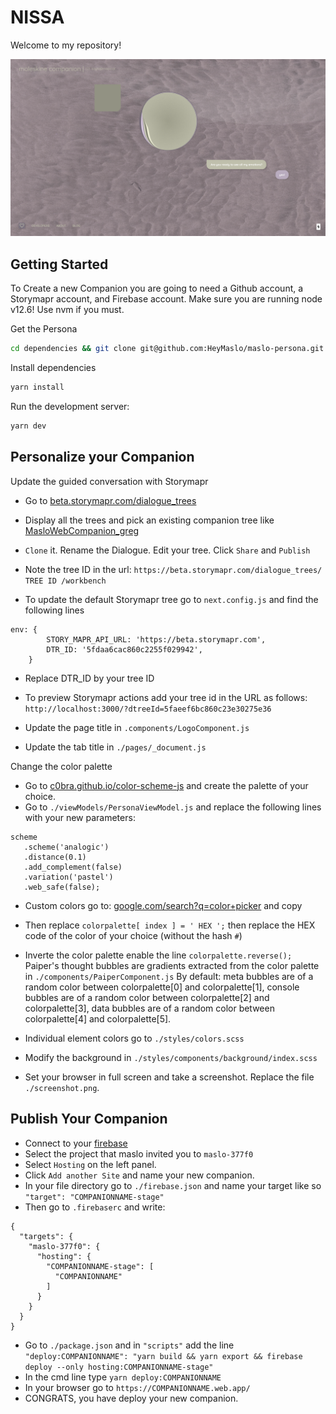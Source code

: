 # NISSA

Welcome to my repository!

![alt text](screenshot.png)



## Getting Started

To Create a new Companion you are going to need a Github account, a Storymapr account, and Firebase account.
Make sure you are running node v12.6!  Use nvm if you must.

Get the Persona

```bash
cd dependencies && git clone git@github.com:HeyMaslo/maslo-persona.git persona && cd persona && git fetch --all && git checkout colors-config && cd ../../
```

Install dependencies

```bash
yarn install
```

Run the development server:

```bash
yarn dev
```


## Personalize your Companion 

Update the guided conversation with Storymapr
- Go to [beta.storymapr.com/dialogue_trees](https://beta.storymapr.com/dialogue_trees)
- Display all the trees and pick an existing companion tree like [MasloWebCompanion_greg](https://beta.storymapr.com/dialogue_trees/5fd2da87c860c2582a1e483c/workbench)
- `Clone` it. Rename the Dialogue. Edit your tree. Click  `Share` and `Publish`
- Note the tree ID in the url: `https://beta.storymapr.com/dialogue_trees/ TREE ID /workbench`

- To update the default Storymapr tree go to `next.config.js` and find the following lines
```
env: {
        STORY_MAPR_API_URL: 'https://beta.storymapr.com',
        DTR_ID: '5fdaa6cac860c2255f029942',
    }
```
- Replace DTR_ID by your tree ID
- To preview Storymapr actions add your tree id in the URL as follows: `http://localhost:3000/?dtreeId=5faeef6bc860c23e30275e36`

- Update the page title in `.components/LogoComponent.js`
- Update the tab title in `./pages/_document.js`

Change the color palette
- Go to [c0bra.github.io/color-scheme-js](http://c0bra.github.io/color-scheme-js/) and create the palette of your choice.
- Go to `./viewModels/PersonaViewModel.js` and replace the following lines with your new parameters:
```
scheme
   .scheme('analogic')
   .distance(0.1)
   .add_complement(false)
   .variation('pastel')
   .web_safe(false);
```
- Custom colors go to: [google.com/search?q=color+picker](https://www.google.com/search?q=color+picker) and copy 
- Then replace `colorpalette[ index ] = ' HEX ';` then replace the HEX code of the color of your choice (without the hash `#`)
- Inverte the color palette enable the line `colorpalette.reverse();`
Paiper's thought bubbles are gradients extracted from the color palette in `./components/PaiperComponent.js`
By default:
meta bubbles are of a random color between colorpalette[0] and colorpalette[1],
console bubbles are of a random color between colorpalette[2] and colorpalette[3],
data bubbles are of a random color between colorpalette[4] and colorpalette[5].

- Individual element colors go to `./styles/colors.scss`
- Modify the background in `./styles/components/background/index.scss`

- Set your browser in full screen and take a screenshot. Replace the file `./screenshot.png`.

## Publish Your Companion

- Connect to your [firebase](https://console.firebase.google.com)
- Select the project that maslo invited you to `maslo-377f0`
- Select `Hosting` on the left panel.
- Click `Add another Site` and name your new companion.
- In your file directory go to `./firebase.json` and name your target like so `"target": "COMPANIONNAME-stage"`
- Then go to `.firebaserc` and write:
```
{
  "targets": {
    "maslo-377f0": {
      "hosting": {
        "COMPANIONNAME-stage": [
          "COMPANIONNAME"
        ]
      }
    }
  }
}
```
- Go to `./package.json` and in `"scripts"` add the line 
`"deploy:COMPANIONNAME": "yarn build && yarn export && firebase deploy --only hosting:COMPANIONNAME-stage"`
- In the cmd line type `yarn deploy:COMPANIONNAME`
- In your browser go to `https://COMPANIONNAME.web.app/`
- CONGRATS, you have deploy your new companion.